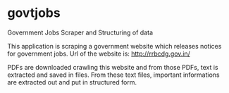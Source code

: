 # govtjobs
Government Jobs Scraper and Structuring of data

This application is scraping a government website which releases notices for government jobs. Url of the website is: http://rrbcdg.gov.in/

PDFs are downloaded crawling this website and from those PDFs, text is extracted and saved in files. From these text files, important informations are extracted out and put in structured form.
